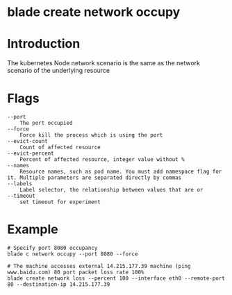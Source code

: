 # blade create network occupy

# **Introduction**
The kubernetes Node network scenario is the same as the network scenario of the underlying resource
# **Flags**

```
--port
	The port occupied
--force
	Force kill the process which is using the port
--evict-count
	Count of affected resource
--evict-percent
	Percent of affected resource, integer value without %
--names
	Resource names, such as pod name. You must add namespace flag for it. Multiple parameters are separated directly by commas
--labels
	Label selector, the relationship between values that are or
--timeout
	set timeout for experiment

```

# **Example**

````
# Specify port 8080 occupancy
blade c network occupy --port 8080 --force
````
````
# The machine accesses external 14.215.177.39 machine (ping www.baidu.com) 80 port packet loss rate 100%
blade create network loss --percent 100 --interface eth0 --remote-port 80 --destination-ip 14.215.177.39
````


